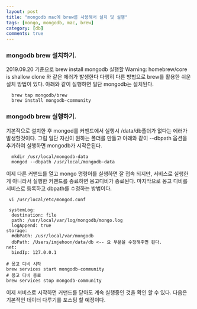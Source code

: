 ```yaml
---
layout: post
title: "mongodb mac에 brew를 사용해서 설치 및 실행"
tags: [mongo, mongodb, mac, brew]
category: [db]
comments: true
---
```


### mongodb brew 설치하기.

2019.09.20 기준으로 brew install mongodb 실행할 Warning: homebrew/core is shallow clone 와 같은 에러가 발생한다
다행히 다른 방법으로 brew를 활용한 쉬운 설치 방법이 있다.
아래와 같이 실행하면 일단 mongodb는 설치된다.

```shell
  brew tap mongodb/brew
  brew install mongodb-community
```

### mongodb brew 실행하기.

기본적으로 설치한 후 mongod를 커맨드에서 실행시 /data/db폴더가 없다는 에러가 발생할것이다.
그럼 일단 자신이 원하는 폴더를 만들고 아래와 같이 --dbpath 옵션을 추가하여 실행하면 mongodb가 시작은된다.
```shell
  mkdir /usr/local/mongodb-data
  mongod --dbpath /usr/local/mongodb-data
```

이제 다른 커맨드를 열고 mongo 명령어를 실행하면 잘 접속 되지만, 서비스로 실행한게 아니라서 실행한 커맨드를 종료하면 몽고디비가 종료된다.
마지막으로 몽고 디비를 서비스로 등록하고 dbpath를 수정하는 방법이다.

```shell
 vi /usr/local/etc/mongod.conf

 systemLog:
  destination: file
  path: /usr/local/var/log/mongodb/mongo.log
  logAppend: true
storage:
  #dbPath: /usr/local/var/mongodb
  dbPath: /Users/imjehoon/data/db <-- 요 부분을 수정해주면 된다.
net:
  bindIp: 127.0.0.1

# 몽고 디비 시작 
brew services start mongodb-community
# 몽고 디비 종료
brew services stop mongodb-community
```

이제 서비스로 시작하면 커맨드를 닫아도 계속 실행중인 것을 확인 할 수 있다.
다음은 기본적인 데이터 다루기를 포스팅 할 예정이다.
